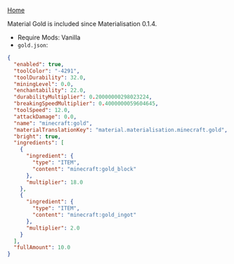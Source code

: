 [Home](https://shedaniel.me/MaterialisationData/)

Material Gold is included since Materialisation 0.1.4.
- Require Mods: Vanilla
- `gold.json`:
```json
{
  "enabled": true,
  "toolColor": "-4291",
  "toolDurability": 32.0,
  "miningLevel": 0.0,
  "enchantability": 22.0,
  "durabilityMultiplier": 0.20000000298023224,
  "breakingSpeedMultiplier": 0.4000000059604645,
  "toolSpeed": 12.0,
  "attackDamage": 0.0,
  "name": "minecraft:gold",
  "materialTranslationKey": "material.materialisation.minecraft.gold",
  "bright": true,
  "ingredients": [
    {
      "ingredient": {
        "type": "ITEM",
        "content": "minecraft:gold_block"
      },
      "multiplier": 18.0
    },
    {
      "ingredient": {
        "type": "ITEM",
        "content": "minecraft:gold_ingot"
      },
      "multiplier": 2.0
    }
  ],
  "fullAmount": 10.0
}
```
